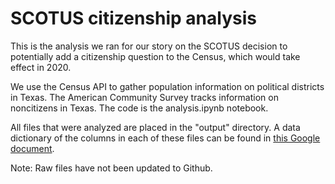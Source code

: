 # SCOTUS citizenship analysis

This is the analysis we ran for our story on the SCOTUS decision to potentially add a citizenship question to the Census, which would take effect in 2020.

We use the Census API to gather population information on political districts in Texas. The American Community Survey tracks information on noncitizens in Texas. The code is the analysis.ipynb notebook.

All files that were analyzed are placed in the "output" directory. A data dictionary of the columns in each of these files can be found in [this Google document](https://docs.google.com/document/d/1fYve5xIhRYPcuq11CCQt3IHIHA3xqLgucHAeJ_lhJS8/edit).

Note: Raw files have not been updated to Github.


